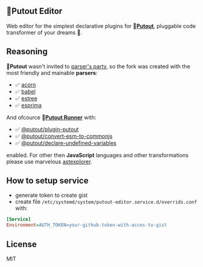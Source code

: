 ## 🐊Putout Editor

Web editor for the simplest declarative plugins for 🐊[**Putout**](https://github.com/coderaiser/putout), pluggable code transformer of your dreams 🤫.

## Reasoning

🐊**Putout** wasn't invited to [parser's party](https://github.com/fkling/astexplorer/pull/414), so the fork was created with the most friendly and mainable **parsers**:
- ✅ [acorn](https://github.com/acornjs/acorn)
- ✅ [babel](https://babeljs.io/)
- ✅ [estree](https://github.com/eslint/espree)
- ✅ [esprima](https://github.com/jquery/esprima)

And ofcource 🐊[**Putout Runner**](https://github.com/coderaiser/putout/tree/master/packages/engine-runner#readme) with:

- ✅ [@putout/plugin-putout](https://github.com/coderaiser/putout/tree/master/packages/plugin-putout#readme)
- ✅ [@putout/convert-esm-to-commonjs](https://github.com/coderaiser/putout/tree/master/packages/plugin-convert-esm-to-commonjs#readme)
- ✅ [@putout/declare-undefined-variables](https://github.com/coderaiser/putout/tree/master/packages/plugin-declare-undefined-variables#readme)

enabled. For other then **JavaScript** languages and other transformations please use marvelous [astexplorer](https://astexplorer.net/).

## How to setup service

- generate token to create gist
- create file `/etc/systemd/system/putout-editor.service.d/overrids.conf` with:

```ini
[Service]
Environment=AUTH_TOKEN=your-github-token-with-acces-to-gist
```

## License

MIT
